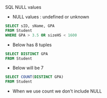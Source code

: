 SQL NULL values
  - NULL values : undefined or unknown
  ```SQL
  SELECT sID, sName, GPA
  FROM Student
  WHERE GPA > 3.5 OR sizeHS < 1600
  ```
  - Below has 8 tuples
  ```SQL
  SELECT DISTINCT GPA
  FROM Student
  ```
  - Below will be 7
  ```SQL
  SELECT COUNT(DISTINCT GPA)
  FROM Student
  ```
  - When we use count we don't include NULL
